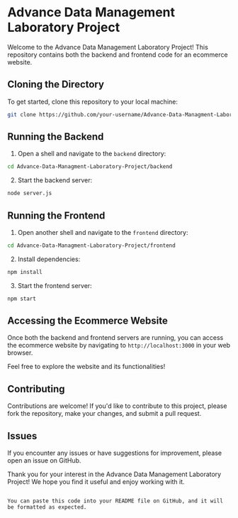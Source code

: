 # Advance Data Management Laboratory Project

Welcome to the Advance Data Management Laboratory Project! This repository contains both the backend and frontend code for an ecommerce website.

## Cloning the Directory

To get started, clone this repository to your local machine:

```bash
git clone https://github.com/your-username/Advance-Data-Managment-Laboratory-Project.git
```

## Running the Backend

1. Open a shell and navigate to the `backend` directory:

```bash
cd Advance-Data-Managment-Laboratory-Project/backend
```

2. Start the backend server:

```bash
node server.js
```

## Running the Frontend

1. Open another shell and navigate to the `frontend` directory:

```bash
cd Advance-Data-Managment-Laboratory-Project/frontend
```

2. Install dependencies:

```bash
npm install
```

3. Start the frontend server:

```bash
npm start
```

## Accessing the Ecommerce Website

Once both the backend and frontend servers are running, you can access the ecommerce website by navigating to `http://localhost:3000` in your web browser.

Feel free to explore the website and its functionalities!

## Contributing

Contributions are welcome! If you'd like to contribute to this project, please fork the repository, make your changes, and submit a pull request.

## Issues

If you encounter any issues or have suggestions for improvement, please open an issue on GitHub.

Thank you for your interest in the Advance Data Management Laboratory Project! We hope you find it useful and enjoy working with it.
```

You can paste this code into your README file on GitHub, and it will be formatted as expected.
